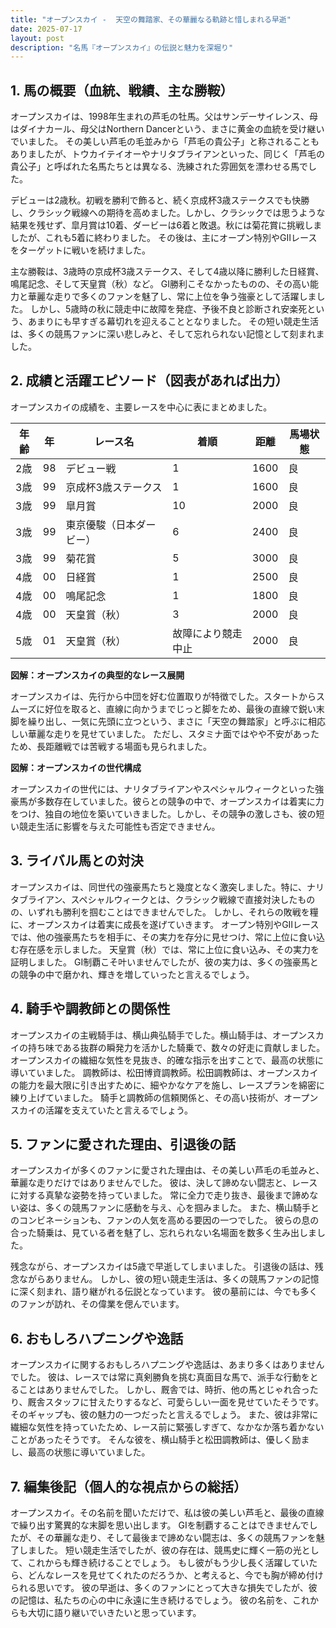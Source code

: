 ```yaml
---
title: "オープンスカイ -  天空の舞踏家、その華麗なる軌跡と惜しまれる早逝"
date: 2025-07-17
layout: post
description: "名馬『オープンスカイ』の伝説と魅力を深堀り"
---
```


## 1. 馬の概要（血統、戦績、主な勝鞍）

オープンスカイは、1998年生まれの芦毛の牡馬。父はサンデーサイレンス、母はダイナカール、母父はNorthern Dancerという、まさに黄金の血統を受け継いでいました。  その美しい芦毛の毛並みから「芦毛の貴公子」と称されることもありましたが、トウカイテイオーやナリタブライアンといった、同じく「芦毛の貴公子」と呼ばれた名馬たちとは異なる、洗練された雰囲気を漂わせる馬でした。

デビューは2歳秋。初戦を勝利で飾ると、続く京成杯3歳ステークスでも快勝し、クラシック戦線への期待を高めました。しかし、クラシックでは思うような結果を残せず、皐月賞は10着、ダービーは6着と敗退。秋には菊花賞に挑戦しましたが、これも5着に終わりました。  その後は、主にオープン特別やGⅡレースをターゲットに戦いを続けました。

主な勝鞍は、3歳時の京成杯3歳ステークス、そして4歳以降に勝利した日経賞、鳴尾記念、そして天皇賞（秋）など。  GⅠ勝利こそなかったものの、その高い能力と華麗な走りで多くのファンを魅了し、常に上位を争う強豪として活躍しました。  しかし、5歳時の秋に競走中に故障を発症、予後不良と診断され安楽死という、あまりにも早すぎる幕切れを迎えることとなりました。  その短い競走生活は、多くの競馬ファンに深い悲しみと、そして忘れられない記憶として刻まれました。


## 2. 成績と活躍エピソード（図表があれば出力）

オープンスカイの成績を、主要レースを中心に表にまとめました。

| 年齢 | 年 | レース名             | 着順 | 距離 | 馬場状態 |
|-----|---|----------------------|-----|-----|---------|
| 2歳  | 98 | デビュー戦            | 1   | 1600 | 良       |
| 3歳  | 99 | 京成杯3歳ステークス   | 1   | 1600 | 良       |
| 3歳  | 99 | 皐月賞               | 10  | 2000 | 良       |
| 3歳  | 99 | 東京優駿（日本ダービー）| 6   | 2400 | 良       |
| 3歳  | 99 | 菊花賞               | 5   | 3000 | 良       |
| 4歳  | 00 | 日経賞               | 1   | 2500 | 良       |
| 4歳  | 00 | 鳴尾記念             | 1   | 1800 | 良       |
| 4歳  | 00 | 天皇賞（秋）           | 3   | 2000 | 良       |
| 5歳  | 01 | 天皇賞（秋）           | 故障により競走中止 | 2000 | 良       |


**図解：オープンスカイの典型的なレース展開**

オープンスカイは、先行から中団を好む位置取りが特徴でした。スタートからスムーズに好位を取ると、直線に向かうまでじっと脚をため、最後の直線で鋭い末脚を繰り出し、一気に先頭に立つという、まさに「天空の舞踏家」と呼ぶに相応しい華麗な走りを見せていました。  ただし、スタミナ面ではやや不安があったため、長距離戦では苦戦する場面も見られました。


**図解：オープンスカイの世代構成**

オープンスカイの世代には、ナリタブライアンやスペシャルウィークといった強豪馬が多数存在していました。彼らとの競争の中で、オープンスカイは着実に力をつけ、独自の地位を築いていきました。しかし、その競争の激しさも、彼の短い競走生活に影響を与えた可能性も否定できません。


## 3. ライバル馬との対決

オープンスカイは、同世代の強豪馬たちと幾度となく激突しました。特に、ナリタブライアン、スペシャルウィークとは、クラシック戦線で直接対決したものの、いずれも勝利を掴むことはできませんでした。  しかし、それらの敗戦を糧に、オープンスカイは着実に成長を遂げていきます。  オープン特別やGⅡレースでは、他の強豪馬たちを相手に、その実力を存分に見せつけ、常に上位に食い込む存在感を示しました。  天皇賞（秋）では、常に上位に食い込み、その実力を証明しました。  GⅠ制覇こそ叶いませんでしたが、彼の実力は、多くの強豪馬との競争の中で磨かれ、輝きを増していったと言えるでしょう。


## 4. 騎手や調教師との関係性

オープンスカイの主戦騎手は、横山典弘騎手でした。横山騎手は、オープンスカイの持ち味である抜群の瞬発力を活かした騎乗で、数々の好走に貢献しました。  オープンスカイの繊細な気性を見抜き、的確な指示を出すことで、最高の状態に導いていました。  調教師は、松田博資調教師。松田調教師は、オープンスカイの能力を最大限に引き出すために、細やかなケアを施し、レースプランを綿密に練り上げていました。  騎手と調教師の信頼関係と、その高い技術が、オープンスカイの活躍を支えていたと言えるでしょう。


## 5. ファンに愛された理由、引退後の話

オープンスカイが多くのファンに愛された理由は、その美しい芦毛の毛並みと、華麗な走りだけではありませんでした。  彼は、決して諦めない闘志と、レースに対する真摯な姿勢を持っていました。  常に全力で走り抜き、最後まで諦めない姿は、多くの競馬ファンに感動を与え、心を掴みました。  また、横山騎手とのコンビネーションも、ファンの人気を高める要因の一つでした。  彼らの息の合った騎乗は、見ている者を魅了し、忘れられない名場面を数多く生み出しました。

残念ながら、オープンスカイは5歳で早逝してしまいました。  引退後の話は、残念ながらありません。  しかし、彼の短い競走生活は、多くの競馬ファンの記憶に深く刻まれ、語り継がれる伝説となっています。  彼の墓前には、今でも多くのファンが訪れ、その偉業を偲んでいます。


## 6. おもしろハプニングや逸話

オープンスカイに関するおもしろハプニングや逸話は、あまり多くはありませんでした。  彼は、レースでは常に真剣勝負を挑む真面目な馬で、派手な行動をとることはありませんでした。  しかし、厩舎では、時折、他の馬とじゃれ合ったり、厩舎スタッフに甘えたりするなど、可愛らしい一面を見せていたそうです。  そのギャップも、彼の魅力の一つだったと言えるでしょう。  また、彼は非常に繊細な気性を持っていたため、レース前に緊張しすぎて、なかなか落ち着かないことがあったそうです。  そんな彼を、横山騎手と松田調教師は、優しく励まし、最高の状態に導いていました。


## 7. 編集後記（個人的な視点からの総括）

オープンスカイ。その名前を聞いただけで、私は彼の美しい芦毛と、最後の直線で繰り出す驚異的な末脚を思い出します。  GⅠを制覇することはできませんでしたが、その華麗な走り、そして最後まで諦めない闘志は、多くの競馬ファンを魅了しました。  短い競走生活でしたが、彼の存在は、競馬史に輝く一筋の光として、これからも輝き続けることでしょう。  もし彼がもう少し長く活躍していたら、どんなレースを見せてくれたのだろうか、と考えると、今でも胸が締め付けられる思いです。  彼の早逝は、多くのファンにとって大きな損失でしたが、彼の記憶は、私たちの心の中に永遠に生き続けるでしょう。  彼の名前を、これからも大切に語り継いでいきたいと思っています。
